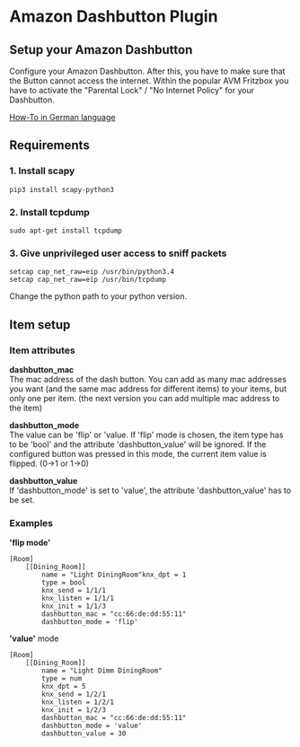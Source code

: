 # Amazon Dashbutton Plugin

## Setup your Amazon Dashbutton

 Configure your Amazon Dashbutton. After this, you have to make sure that the Button cannot access the internet.
 Within the popular AVM Fritzbox you have to activate the "Parental Lock" / "No Internet Policy" for your Dashbutton.
 
 [How-To in German language](https://blog.thesen.eu/aktuellen-dash-button-oder-ariel-etc-von-amazon-jk29lp-mit-dem-raspberry-pi-nutzen-hacken/)
 
## Requirements

### 1. Install scapy

```shell
pip3 install scapy-python3
```

### 2. Install tcpdump

```shell
sudo apt-get install tcpdump
```

### 3. Give unprivileged user access to sniff packets

```shell
setcap cap_net_raw=eip /usr/bin/python3.4
setcap cap_net_raw=eip /usr/bin/tcpdump
```
Change the python path to your python version.


## Item setup

### Item attributes

 **dashbutton_mac**  
 The mac address of the dash button. You can add as many mac addresses you want (and the same mac address for 
 different items) to your items, but only one per item. (the next version you can add multiple mac address to the item)  
 
 **dashbutton_mode**  
 The value can be 'flip' or 'value. If 'flip' mode is chosen, the item type has to be 'bool' and the attribute
 'dashbutton_value' will be ignored. If the configured button was pressed in this mode, the current item value is 
 flipped. (0->1 or 1->0) 
 
 **dashbutton_value**  
 If 'dashbutton_mode' is set to 'value', the attribute 'dashbutton_value' has to be set.
 
### Examples
 
 **'flip mode'**
 
    [Room]
        [[Dining_Room]]
            name = "Light DiningRoom"knx_dpt = 1
            type = bool
            knx_send = 1/1/1
            knx_listen = 1/1/1
            knx_init = 1/1/3
            dashbutton_mac = "cc:66:de:dd:55:11"
            dashbutton_mode = 'flip'
            
  **'value'** mode

    [Room]
        [[Dining_Room]]
            name = "Light Dimm DiningRoom"
            type = num
            knx_dpt = 5
            knx_send = 1/2/1
            knx_listen = 1/2/1
            knx_init = 1/2/3
            dashbutton_mac = "cc:66:de:dd:55:11"
            dashbutton_mode = 'value'
            dashbutton_value = 30